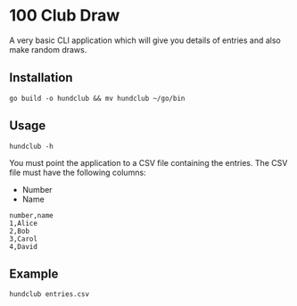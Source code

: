 # 100 Club Draw

A very basic CLI application which will give you details of entries and also make random draws.

## Installation
```
go build -o hundclub && mv hundclub ~/go/bin
```

## Usage
```
hundclub -h
```

You must point the application to a CSV file containing the entries. The CSV file must have the following columns:
* Number
* Name

```
number,name
1,Alice
2,Bob
3,Carol
4,David
```

## Example
```
hundclub entries.csv
```

